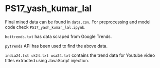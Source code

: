 # PS17_yash_kumar_lal

Final mined data can be found in ```data.csv```.
For preprocessing and model code check ```PS17_yash_kumar_lal.ipynb```.

```hottrends.txt``` has data scraped from Google Trends.

```pytrends``` API has been used to find the above data.

```india24.txt uk24.txt usa24.txt``` contains the trend data for Youtube video titles extracted using JavaScript injection.

